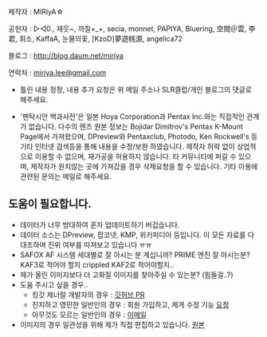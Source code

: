 제작자 : MIRiyA☆

공헌자 : ▷◁0., 재웃~, 까칠+\_+, secia, monnet, PAPIYA, Bluering, 空間＠雲, 李君, 휘소, KaffaA, 눈물의꽃, [KzoD]夢遊桃源, angelica72

블로그 : http://blog.daum.net/miriya

연락처 : miriya.lee@gmail.com

- 틀린 내용 정정, 내용 추가 요청은 위 메일 주소나 SLR클럽/개인 블로그의 댓글로 해주세요.

- '펜탁시안 백과사전'은 일본 Hoya Corporation과 Pentax Inc.와는 직접적인 관계가 없습니다. 다수의 렌즈 원본 정보는 Bojidar Dimitrov's Pentax K-Mount Page에서 가져왔으며, DPreview와 Pentaxclub, Photodo, Ken Rockwell's 등 기타 인터넷 검색등을 통해 내용을 수정/보완 하였습니다. 제작자 허락 없이 상업적으로 이용할 수 없으며, 재가공을 허용하지 않습니다. 타 커뮤니티에 퍼갈 수 있으며, 제작자가 원치않는 곳에 가져갔을 경우 삭제요청을 할 수 있습니다. 기타 이용에 관련된 문의는 메일로 해주세요.

## 도움이 필요합니다.

- 데이터가 너무 방대하여 혼자 업데이트하기 버겁습니다.
- 데이터 소스는 DPreview, 팝코넷, KMP, 위키피디아 등입니다. 이 모든 자료를 다 대조하며 진위 여부를 따져보고 있습니다 ㅠㅠ
- SAFOX AF 시스템 세대별로 잘 아시는 분 계십니까? PRIME 엔진 잘 아시는분? KAF3로 적어야 할지 crippled KAF2로 적어야할지..
- 제가 올린 이미지보다 더 고화질 이미지를 찾아주실 수 있는분? (힘들걸..?)
- 도움 주시고 싶을 경우..
  - 킹갓 제너럴 개발자의 경우 : [깃허브 PR](https://github.com/miriyas)
  - 진지하고 영민한 일반인의 경우 : 회원 가입하고, 제게 수정 기능 [요청](mailto:miriya.lee@gmail.com)
  - 아무것도 모르는 일반인의 경우 : [이메일](mailto:miriya.lee@gmail.com)
- 이미지의 경우 일관성을 위해 제가 직접 편집하고 있습니다. [원본](https://github.com/miriyas/miriya/tree/main/reserved/pentaxesOriginal)
